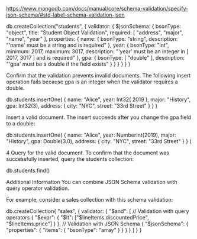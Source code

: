 https://www.mongodb.com/docs/manual/core/schema-validation/specify-json-schema/#std-label-schema-validation-json

db.createCollection("students", {
   validator: {
      $jsonSchema: {
         bsonType: "object",
         title: "Student Object Validation",
         required: [ "address", "major", "name", "year" ],
         properties: {
            name: {
               bsonType: "string",
               description: "'name' must be a string and is required"
            },
            year: {
               bsonType: "int",
               minimum: 2017,
               maximum: 3017,
               description: "'year' must be an integer in [ 2017, 3017 ] and is required"
            },
            gpa: {
               bsonType: [ "double" ],
               description: "'gpa' must be a double if the field exists"
            }
         }
      }
   }
} )

Confirm that the validation prevents invalid documents.
The following insert operation fails because gpa is an integer when the validator requires a double.

db.students.insertOne( {
   name: "Alice",
   year: Int32( 2019 ),
   major: "History",
   gpa: Int32(3),
   address: {
      city: "NYC",
      street: "33rd Street"
   }
} )

Insert a valid document.
The insert succeeds after you change the gpa field to a double:

db.students.insertOne( {
   name: "Alice",
   year: NumberInt(2019),
   major: "History",
   gpa: Double(3.0),
   address: {
      city: "NYC",
      street: "33rd Street"
   }
} )

4
Query for the valid document.
To confirm that the document was successfully inserted, query the students collection:

db.students.find()

Additional Information
You can combine JSON Schema validation with query operator validation.

For example, consider a sales collection with this schema validation:

db.createCollection{ "sales", {
  validator: {
    "$and": [
      // Validation with query operators
      {
        "$expr": {
          "$lt": ["$lineItems.discountedPrice", "$lineItems.price"]
        }
      },
      // Validation with JSON Schema
      {
        "$jsonSchema": {
          "properties": {
            "items": { "bsonType": "array" }
          }
        }
      }
    ]
  }
}